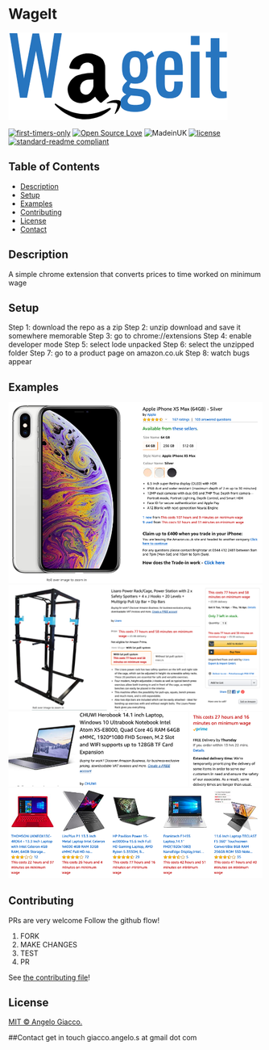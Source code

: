 # WageIt

![logo](images/logo.png)

[![first-timers-only](https://img.shields.io/badge/first--timers--only-friendly-blue.svg?style=flat-square)](https://www.firsttimersonly.com/)
[![Open Source Love](https://img.shields.io/badge/Open%20Source-%E2%9D%A4-blueviolet.svg)](https://opensource.com/article/18/11/reasons-love-open-source)
![MadeinUK](https://img.shields.io/badge/Made%20in-UK-green.svg)
[![license](https://img.shields.io/github/license/:user/:repo.svg)](LICENSE)
[![standard-readme compliant](https://img.shields.io/badge/readme%20style-standard-brightgreen.svg?style=flat-square)](https://github.com/RichardLitt/standard-readme)

## Table of Contents

- [Description](#description)
- [Setup](#setup)
- [Examples](#example)
- [Contributing](#contributing)
- [License](#license)
- [Contact](#contact)

## Description

A simple chrome extension that converts prices to time worked on minimum wage

## Setup

Step 1: download the repo as a zip
Step 2: unzip download and save it somewhere memorable
Step 3: go to chrome://extensions
Step 4: enable developer mode
Step 5: select lode unpacked
Step 6: select the unzipped folder
Step 7: go to a product page on amazon.co.uk
Step 8: watch bugs appear

## Examples

![example](images/ex1.png)
![example](images/ex2.png)
![example](images/ex3.png)
![example](images/ex4.png)

## Contributing

PRs are very welcome
Follow the github flow!

1. FORK
2. MAKE CHANGES
3. TEST
4. PR

See [the contributing file](CONTRIBUTING.md)!

## License

[MIT © Angelo Giacco.](LICENSE.md)

##Contact
get in touch
giacco.angelo.s at gmail dot com
